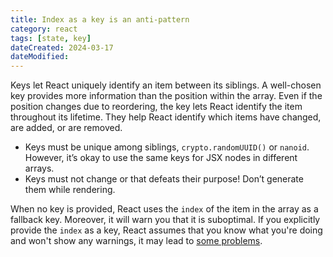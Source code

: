 ```yaml
---
title: Index as a key is an anti-pattern
category: react
tags: [state, key]
dateCreated: 2024-03-17
dateModified:
---
```


Keys let React uniquely identify an item between its siblings. A well-chosen key provides more information than
the position within the array. Even if the position changes due to reordering, the key lets React identify
the item throughout its lifetime. They help React identify which items have changed, are added, or are removed.

- Keys must be unique among siblings, `crypto.randomUUID()` or `nanoid`. However, it’s okay to use the same keys
for JSX nodes in different arrays.
- Keys must not change or that defeats their purpose! Don’t generate them while rendering.

When no key is provided, React uses the `index` of the item in the array as a fallback key. Moreover, it will warn you
that it is suboptimal. If you explicitly provide the `index` as a key, React assumes that you know what you're doing and
won't show any warnings, it may lead to [some problems](./resetting-state-key.md).

